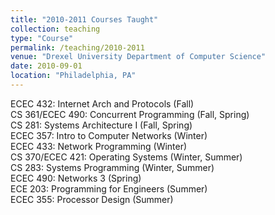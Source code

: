```yaml
---
title: "2010-2011 Courses Taught"
collection: teaching
type: "Course"
permalink: /teaching/2010-2011
venue: "Drexel University Department of Computer Science"
date: 2010-09-01
location: "Philadelphia, PA"
---
```


ECEC 432: Internet Arch and Protocols (Fall)  
CS 361/ECEC 490: Concurrent Programming (Fall, Spring)   
CS 281: Systems Architecture I (Fall, Spring)  
ECEC 357: Intro to Computer Networks (Winter)  
ECEC 433: Network Programming (Winter)  
CS 370/ECEC 421: Operating Systems (Winter, Summer)  
CS 283: Systems Programming (Winter, Summer)  
ECEC 490: Networks 3 (Spring)  
ECE 203: Programming for Engineers (Summer)  
ECEC 355: Processor Design (Summer)  
